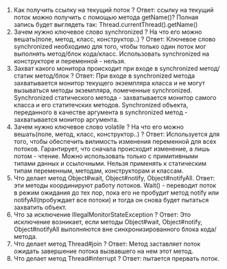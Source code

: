 1.	Как получить ссылку на текущий поток ? Ответ: ссылку на текущий поток можно получить с помощью метода getName()? Полная запись будет выглядеть так: Thread.currentThread().getName()
2.	Зачем нужно ключевое слово synchronized ? На что его можно вешать(поле, метод, класс, конструктор..) ? Ответ: Ключевое слово synchronized необходимо для того, чтобы только один поток мог выполнять метод/блок кода/класс. Использовать synchronized на конструкторе и переменной - нельзя.
3.	Захват какого монитора происходит при входе в synchronized метод/статик метод/блок ? Ответ: При входе в synchronized метода захватывается монитор текущего экземпляра класса и не могут вызываться методы экземпляра, помеченные synchronized. Synchronized статического метода - захватывается монитор самого класса и его статитечских методов. Synchronized объекта, переданного в качестве аргумента в synchronized метод - захватывается монитор аргумента.
4.	Зачем нужно ключевое слово volatile ? На что его можно вешать(поле, метод, класс, конструктор..) ? Ответ: Используется для того, чтобы обеспечить вилимость изменения переменной для всех потоков. Гарантирует, что сначала происходит изменение, а лишь потом - чтение. Можно использовать только с примитивными типами данных и ссылочными. Нельзя применять к статическим типам переменным, методам, конструкторам и классам.
5.	Что делает метод Object#wait, Object#notify, Object#notifyAll. Ответ: эти методы координируют работу потоков. Wait() - переводит поток в режим ожидания до тех пор, пока его не пробудит метод notify или notifyAll(пробуждает все потоки) и тогда он снова будет пытаться захватить объект.
6.	Что за исключение IllegalMonitorStateException ? Ответ: Это исключение возникает, если методы Object#wait, Object#notify, Object#notifyAll выполняются вне синхронизированного блока кода/метода.
7.	Что делает метод Thread#join ? Ответ: Метод заставляет поток ожидать завершение потока вызвавшего на нем этот метод.
8.	Что делает метод Thread#interrupt ? Ответ: пытается прервать поток.

